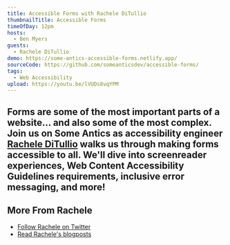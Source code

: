 ```yaml
---
title: Accessible Forms with Rachele DiTullio
thumbnailTitle: Accessible Forms
timeOfDay: 12pm
hosts:
  - Ben Myers
guests:
  - Rachele DiTullio
demo: https://some-antics-accessible-forms.netlify.app/
sourceCode: https://github.com/someanticsdev/accessible-forms/
tags:
  - Web Accessibility
upload: https://youtu.be/lVUDs8vqYPM
---
```


Forms are some of the most important parts of a website… and also some of the most complex. Join us on Some Antics as accessibility engineer [Rachele DiTullio](https://twitter.com/racheleditullio) walks us through making forms accessible to all. We'll dive into screenreader experiences, Web Content Accessibility Guidelines requirements, inclusive error messaging, and more!
---

## More From Rachele

- [Follow Rachele on Twitter](https://twitter.com/racheleditullio)
- [Read Rachele's blogposts](https://racheleditullio.com)